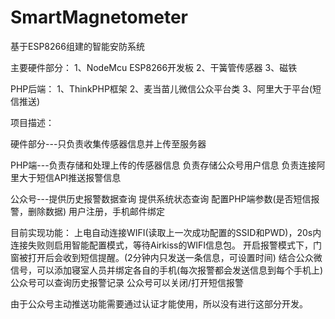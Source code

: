 # SmartMagnetometer
基于ESP8266组建的智能安防系统

主要硬件部分：
1、NodeMcu ESP8266开发板
2、干簧管传感器
3、磁铁

PHP后端：
1、ThinkPHP框架
2、麦当苗儿微信公众平台类
3、阿里大于平台(短信推送)

项目描述：

硬件部分---只负责收集传感器信息并上传至服务器

PHP端---负责存储和处理上传的传感器信息
        负责存储公众号用户信息
        负责连接阿里大于短信API推送报警信息
        
公众号---提供历史报警数据查询
        提供系统状态查询
        配置PHP端参数(是否短信报警，删除数据)
        用户注册，手机邮件绑定
        
目前实现功能：
上电自动连接WIFI(读取上一次成功配置的SSID和PWD)，20s内连接失败则启用智能配置模式，等待Airkiss的WIFI信息包。
开启报警模式下，门窗被打开后会收到短信提醒。(2分钟内只发送一条信息，可设置时间)
结合公众微信号，可以添加寝室人员并绑定各自的手机(每次报警都会发送信息到每个手机上)
公众号可以查询历史报警记录
公众号可以关闭/打开短信报警

由于公众号主动推送功能需要通过认证才能使用，所以没有进行这部分开发。
